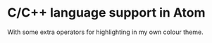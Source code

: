 # C/C++ language support in Atom

With some extra operators for highlighting in my own colour theme.
